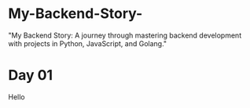 # My-Backend-Story-
"My Backend Story: A journey through mastering backend development with projects in Python, JavaScript, and Golang."


# Day 01 

Hello 